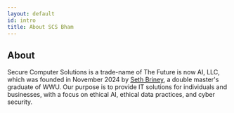 ```yaml
---
layout: default
id: intro
title: About SCS Bham
---
```

<div class="main-content-box" id="main-content"> <div class="main-content">
<h2 class="main-header">About</h2>
<p class="main-deets">
Secure Computer Solutions is a trade-name of The Future is now AI, LLC, which was founded in November 2024 by <a href="https://sethbriney.com/">Seth Briney</a>, a double master's graduate of WWU. Our purpose is to provide IT solutions for individuals and businesses, with a focus on ethical AI, ethical data practices, and cyber security.
</p>
</div></div>
